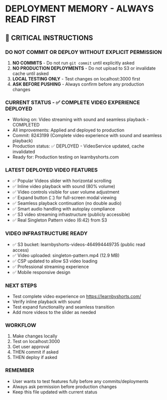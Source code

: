 # DEPLOYMENT MEMORY - ALWAYS READ FIRST

## 🚨 CRITICAL INSTRUCTIONS

### DO NOT COMMIT OR DEPLOY WITHOUT EXPLICIT PERMISSION

1. **NO COMMITS** - Do not run `git commit` until explicitly asked
2. **NO PRODUCTION DEPLOYMENTS** - Do not upload to S3 or invalidate cache until asked
3. **LOCAL TESTING ONLY** - Test changes on localhost:3000 first
4. **ASK BEFORE PUSHING** - Always confirm before any production changes

### CURRENT STATUS - ✅ COMPLETE VIDEO EXPERIENCE DEPLOYED
- Working on: Video streaming with sound and seamless playback - COMPLETED
- All improvements: Applied and deployed to production
- Commit: 8243199 (Complete video experience with sound and seamless playback)
- Production status: ✅ DEPLOYED - VideoService updated, cache invalidated
- Ready for: Production testing on learnbyshorts.com

### LATEST DEPLOYED VIDEO FEATURES
- ✅ Popular Videos slider with horizontal scrolling
- ✅ Inline video playback with sound (80% volume)
- ✅ Video controls visible for user volume adjustment
- ✅ Expand button (⛶) for full-screen modal viewing
- ✅ Seamless playback continuation (no double audio)
- ✅ Smart audio handling with autoplay compliance
- ✅ S3 video streaming infrastructure (publicly accessible)
- ✅ Real Singleton Pattern video (6:42) from S3

### VIDEO INFRASTRUCTURE READY
- ✅ S3 bucket: learnbyshorts-videos-464994449735 (public read access)
- ✅ Video uploaded: singleton-pattern.mp4 (12.9 MB)
- ✅ CSP updated to allow S3 video loading
- ✅ Professional streaming experience
- ✅ Mobile responsive design

### NEXT STEPS
- Test complete video experience on https://learnbyshorts.com/
- Verify inline playback with sound
- Test expand functionality and seamless transition
- Add more videos to the slider as needed

### WORKFLOW
1. Make changes locally
2. Test on localhost:3000
3. Get user approval
4. THEN commit if asked
5. THEN deploy if asked

### REMEMBER
- User wants to test features fully before any commits/deployments
- Always ask permission before production changes
- Keep this file updated with current status
